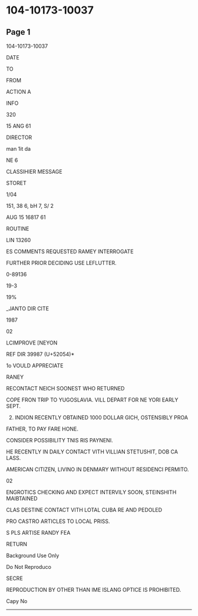 # 104-10173-10037

## Page 1

104-10173-10037

DATE

TO

FROM

ACTION A

INFO

320

15 ANG 61

DIRECTOR

man 1it da

NE 6

CLASSIHIER MESSAGE

STORET

1/04

151, 38 6, bH 7, S/ 2

AUG 15 16817 61

ROUTINE

LIN 13260

ES COMMENTS REQUESTED RAMEY INTERROGATE

FURTHER PRIOR DECIDING USE LEFLUTTER.

0-89136

19-3

19%

_JANTO DIR CITE

1987

02

LCIMPROVE [NEYON

REF DIR 39987 (U+52054)*

1o VOULD APPRECIATE

RANEY

RECONTACT NEICH SOONEST WHO RETURNED

COPE FRON TRIP TO YUGOSLAVIA. VILL DEPART FOR NE YORI EARLY SEPT.

2. INDION RECENTLY OBTAINED 1000 DOLLAR GICH, OSTENSIBLY PROA

FATHER, TO PAY FARE HONE.

CONSIDER POSSIBILITY TNIS RIS PAYNENI.

HE RECENTLY IN DAILY CONTACT VITH VILLIAN STETUSHIT, DOB CA LASS.

AMERICAN CITIZEN, LIVINO IN DENMARY WITHOUT RESIDENCI PERMITO.

02

ENGROTICS CHECKING AND EXPECT INTERVILY SOON, STEINSHITH MAIBTAINED

CLAS DESTINE CONTACT VITH LOTAL CUBA RE AND PEDOLED

PRO CASTRO ARTICLES TO LOCAL PRISS.

S PLS ARTISE RANDY FEA

RETURN

Background Use Only

Do Not Reproduco

SECRE

REPRODUCTION BY OTHER THAN IME ISLANG OPTICE IS PROHIBITED.

Capy No

---

